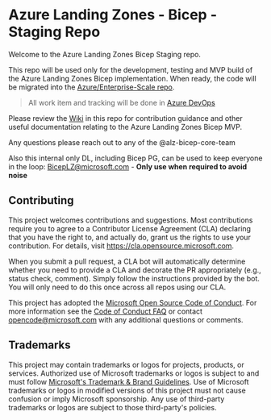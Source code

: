 # Azure Landing Zones - Bicep - Staging Repo

Welcome to the Azure Landing Zones Bicep Staging repo.

This repo will be used only for the development, testing and MVP build of the Azure Landing Zones Bicep implementation. When ready, the code will be migrated into the [Azure/Enterprise-Scale repo](https://github.com/Azure/Enterprise-Scale).

> All work item and tracking will be done in [Azure DevOps](https://dev.azure.com/unifiedactiontracker/Solution%20Engineering/_queries/query/4e77ab8a-78b3-447c-87b6-237ad590219f/)

Please review the [Wiki](https://github.com/Azure/ALZ-Bicep/wiki) in this repo for contribution guidance and other useful documentation relating to the Azure Landing Zones Bicep MVP.

Any questions please reach out to any of the @alz-bicep-core-team

Also this internal only DL, including Bicep PG, can be used to keep everyone in the loop: BicepLZ@microsoft.com - **Only use when required to avoid noise**

## Contributing

This project welcomes contributions and suggestions.  Most contributions require you to agree to a
Contributor License Agreement (CLA) declaring that you have the right to, and actually do, grant us
the rights to use your contribution. For details, visit https://cla.opensource.microsoft.com.

When you submit a pull request, a CLA bot will automatically determine whether you need to provide
a CLA and decorate the PR appropriately (e.g., status check, comment). Simply follow the instructions
provided by the bot. You will only need to do this once across all repos using our CLA.

This project has adopted the [Microsoft Open Source Code of Conduct](https://opensource.microsoft.com/codeofconduct/).
For more information see the [Code of Conduct FAQ](https://opensource.microsoft.com/codeofconduct/faq/) or
contact [opencode@microsoft.com](mailto:opencode@microsoft.com) with any additional questions or comments.

## Trademarks

This project may contain trademarks or logos for projects, products, or services. Authorized use of Microsoft 
trademarks or logos is subject to and must follow 
[Microsoft's Trademark & Brand Guidelines](https://www.microsoft.com/en-us/legal/intellectualproperty/trademarks/usage/general).
Use of Microsoft trademarks or logos in modified versions of this project must not cause confusion or imply Microsoft sponsorship.
Any use of third-party trademarks or logos are subject to those third-party's policies.
